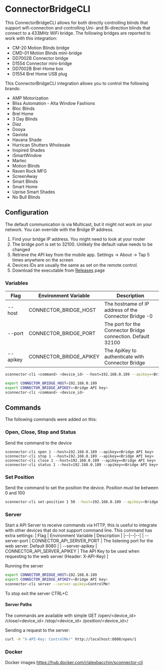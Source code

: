 
# ConnectorBridgeCLI

 
This ConnectorBridgeCLI allows for both directly controlling blinds that support wifi-connection and controlling Uni- and Bi-direction blinds that connect to a 433MHz WiFi bridge. The following bridges are reported to work with this integration: 

- CM-20 Motion Blinds bridge
- CMD-01 Motion Blinds mini-bridge
- DD7002B Connector bridge
- D1554 Connector mini-bridge
- DD7002B Brel-Home box
- D1554 Brel Home USB plug
  

This ConnectorBridgeCLI integration allows you to control the following brands:

- AMP Motorization
- Bliss Automation - Alta Window Fashions
- Bloc Blinds
- Brel Home
- 3 Day Blinds
- Diaz
- Dooya
- Gaviota
- Havana Shade
- Hurrican Shutters Wholesale
- Inspired Shades
- iSmartWindow
- Martec
- Motion Blinds
- Raven Rock MFG
- ScreenAway
- Smart Blinds
- Smart Home
- Uprise Smart Shades
- No Bull Blinds

## Configuration

The default communication is via Multicast, but it might not work on your network.  You can override with the Bridge IP address.

1. Find your bridge IP address. You might need to look at your router 
2. The bridge port is set to 32100. Unlikely the default value needs to be changed
3. Retrieve the API key from the mobile app. Settings -> About -> Tap 5 times anywhere on the screen
4. Devices IDs are usually the same as set on the remote control. 
5. Download the executable from [Releases](https://github.com/alexbacchin/ConnectorBridgeCLI/releases) page

### Variables
Flag | Environment Variable | Description  |
|--|--|--|
| --host |CONNECTOR_BRIDGE_HOST  | The hostname of IP address of the Connector Bridge -0 |
| --port |CONNECTOR_BRIDGE_PORT  | The port for the Connector Bridge connection. Default 32100 |
| --apikey | CONNECTOR_BRIDGE_APIKEY | The ApiKey to authenticate with Connector Bridge |

```bash 
sconnector-cli <command> <device_id> --host=192.168.0.189 --apikey=<Bridge API key> --port=32100
```
```bash 
export CONNECTOR_BRIDGE_HOST=192.168.0.189
export CONNECTOR_BRIDGE_APIKEY=<Bridge API key> 
sconnector-cli <command> <device_id>
```
## Commands
The following commands were added on this:

### Open, Close, Stop and Status
Send the command to the device
```
sconnector-cli open 1 --host=192.168.0.189 --apikey=<Bridge API key> 
sconnector-cli stop 1 --host=192.168.0.189 --apikey=<Bridge API key> 
sconnector-cli close 1 --host=192.168.0.189 --apikey=<Bridge API key> 
sconnector-cli status 1 --host=192.168.0.189 --apikey=<Bridge API key> 
```
### Set Position
Send the command to set the position  the device. Position must be between 0 and 100
```bash 
sconnector-cli set-position 1 50 --host=192.168.0.189 --apikey=<Bridge API key> 
```
### Server
Start a API Server to receive commands via HTTP, this is useful to integrate with other devices that do not support command line.
This command has extra settings:
| Flag | Environment Variable | Description  |
|--|--|--|
| --server-port | CONNECTOR_API_SERVER_PORT | The listening port for the web server. Default 8080 |
| --server-apikey | CONNECTOR_API_SERVER_APIKEY | The API Key to be used when requesting to the web server (Header: X-API-Key) |

Running the server
```bash 
export CONNECTOR_BRIDGE_HOST=192.168.0.189
export CONNECTOR_BRIDGE_APIKEY=<Bridge API key> 
sconnector-cli server --server-apikey=ControlMe!
```
To stop exit the server CTRL+C

#### Server Paths
The commands are available with simple GET
/open/<device_id>
/close/<device_id>
/stop/<device_id>
/position/<device_id>/<position>

Sending a request to the server:
```bash
curl -H "X-API-Key: ControlMe!" http://localhost:8080/open/1
```
### Docker
Docker images https://hub.docker.com/r/alexbacchin/sconnector-cli

